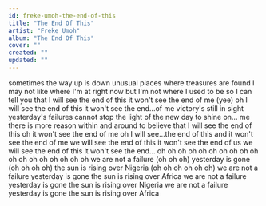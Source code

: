 ```yaml
---
id: freke-umoh-the-end-of-this
title: "The End Of This"
artist: "Freke Umoh"
album: "The End Of This"
cover: ""
created: ""
updated: ""
---
```


sometimes the way up is down
unusual places where treasures are found I may not like where I'm at right now but I'm not where I used to be so I can tell you that
I will see the end of this
it won't see the end of me (yee)
oh I will see the end of this
it won't see the end...of me
victory's still in sight
yesterday's failures cannot stop the light of the new day to shine on... me
there is more reason within and around to believe that
I will see the end of this
oh it won't see the end of me
oh I will see...the end of this
and it won't see the end of me
we will see the end of this
it won't see the end of us
we will see the end of this
it won't see the end...
oh oh oh
oh oh oh oh oh oh
oh  oh oh
oh oh oh oh oh oh
we are not a failure (oh oh oh)
yesterday is gone (oh oh oh oh)
the sun is rising over Nigeria (oh oh oh oh oh oh)
we are  not a failure
yesterday is gone
the sun is rising over Africa
we are not a failure
yesterday is gone
the sun is rising over Nigeria
we are not a failure
yesterday is gone
the sun is rising over Africa